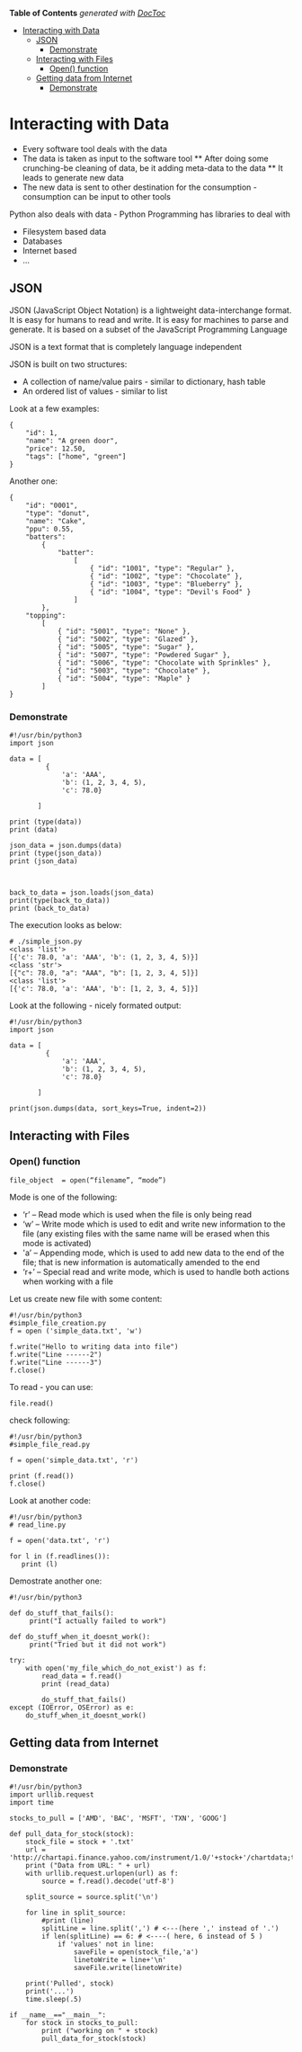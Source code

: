 **Table of Contents**  *generated with [DocToc](http://doctoc.herokuapp.com/)*

- [Interacting with Data](#)
	- [JSON](#)
		- [Demonstrate](#)
	- [Interacting with Files](#)
		- [Open() function](#)
	- [Getting data from Internet](#)
		- [Demonstrate](#)

# Interacting with Data 

* Every software tool deals with the data
* The data is taken as input to the software tool
** After doing some crunching-be cleaning of data, be it adding meta-data to the data
** It leads to generate new data
* The new data is sent to other destination for the consumption - consumption can be input to other tools 

Python also deals with data - Python Programming has libraries to deal with  

* Filesystem based data
* Databases 
* Internet based 
* ... 

## JSON

JSON (JavaScript Object Notation) is a lightweight data-interchange format. It is easy for humans to read and write. It is easy for machines to parse and generate. It is based on a subset of the JavaScript Programming Language

JSON is a text format that is completely language independent 

JSON is built on two structures:

* A collection of name/value pairs  - similar to dictionary, hash table
* An ordered list of values -  similar to list

Look at a few examples: 

```
{
    "id": 1,
    "name": "A green door",
    "price": 12.50,
    "tags": ["home", "green"]
}

```

Another one: 

```
{
	"id": "0001",
	"type": "donut",
	"name": "Cake",
	"ppu": 0.55,
	"batters":
		{
			"batter":
				[
					{ "id": "1001", "type": "Regular" },
					{ "id": "1002", "type": "Chocolate" },
					{ "id": "1003", "type": "Blueberry" },
					{ "id": "1004", "type": "Devil's Food" }
				]
		},
	"topping":
		[
			{ "id": "5001", "type": "None" },
			{ "id": "5002", "type": "Glazed" },
			{ "id": "5005", "type": "Sugar" },
			{ "id": "5007", "type": "Powdered Sugar" },
			{ "id": "5006", "type": "Chocolate with Sprinkles" },
			{ "id": "5003", "type": "Chocolate" },
			{ "id": "5004", "type": "Maple" }
		]
}
```

### Demonstrate 

```
#!/usr/bin/python3
import json

data = [
         {
             'a': 'AAA', 
             'b': (1, 2, 3, 4, 5), 
             'c': 78.0}

       ]

print (type(data))
print (data)

json_data = json.dumps(data)
print (type(json_data))
print (json_data)



back_to_data = json.loads(json_data)
print(type(back_to_data))
print (back_to_data)

```

The execution looks as below:

```
# ./simple_json.py 
<class 'list'>
[{'c': 78.0, 'a': 'AAA', 'b': (1, 2, 3, 4, 5)}]
<class 'str'>
[{"c": 78.0, "a": "AAA", "b": [1, 2, 3, 4, 5]}]
<class 'list'>
[{'c': 78.0, 'a': 'AAA', 'b': [1, 2, 3, 4, 5]}]

```

Look at the following - nicely formated output: 

```
#!/usr/bin/python3
import json

data = [
         {
             'a': 'AAA', 
             'b': (1, 2, 3, 4, 5), 
             'c': 78.0}

       ]

print(json.dumps(data, sort_keys=True, indent=2))

```


## Interacting with Files 

### Open() function 

```
file_object  = open(“filename”, “mode”) 
```

Mode is one of the following:

* ‘r’ – Read mode which is used when the file is only being read 
* ‘w’ – Write mode which is used to edit and write new information to the file (any existing files with the same name will be erased when this mode is activated) 
* 'a’ – Appending mode, which is used to add new data to the end of the file; that is new information is automatically amended to the end 
* ‘r+’ – Special read and write mode, which is used to handle both actions when working with a file 

Let us create new file with some content:

```
#!/usr/bin/python3
#simple_file_creation.py
f = open ('simple_data.txt', 'w')

f.write("Hello to writing data into file")
f.write("Line ------2")
f.write("Line ------3")
f.close()

```

To read - you can use: 

```
file.read() 
```

check following:

```
#!/usr/bin/python3
#simple_file_read.py

f = open('simple_data.txt', 'r')

print (f.read())
f.close()

```

Look at another code:

```
#!/usr/bin/python3
# read_line.py 
 
f = open('data.txt', 'r')

for l in (f.readlines()):
   print (l)

```

Demostrate another one: 

```
#!/usr/bin/python3

def do_stuff_that_fails():
     print("I actually failed to work")

def do_stuff_when_it_doesnt_work():
     print("Tried but it did not work")

try:
    with open('my_file_which_do_not_exist') as f:
        read_data = f.read() 
        print (read_data)

        do_stuff_that_fails()
except (IOError, OSError) as e:
    do_stuff_when_it_doesnt_work()

```


## Getting data from Internet 

### Demonstrate 

```
#!/usr/bin/python3
import urllib.request
import time

stocks_to_pull = ['AMD', 'BAC', 'MSFT', 'TXN', 'GOOG']

def pull_data_for_stock(stock):
    stock_file = stock + '.txt'
    url = 'http://chartapi.finance.yahoo.com/instrument/1.0/'+stock+'/chartdata;type=quote;range=1y/csv'
    print ("Data from URL: " + url)
    with urllib.request.urlopen(url) as f:
        source = f.read().decode('utf-8')
   
    split_source = source.split('\n')

    for line in split_source:
        #print (line) 
        splitLine = line.split(',') # <---(here ',' instead of '.')
        if len(splitLine) == 6: # <----( here, 6 instead of 5 )
            if 'values' not in line: 
                saveFile = open(stock_file,'a')
                linetoWrite = line+'\n'
                saveFile.write(linetoWrite)

    print('Pulled', stock)
    print('...')
    time.sleep(.5)

if __name__=="__main__":
    for stock in stocks_to_pull: 
        print ("working on " + stock)    
        pull_data_for_stock(stock)

```


